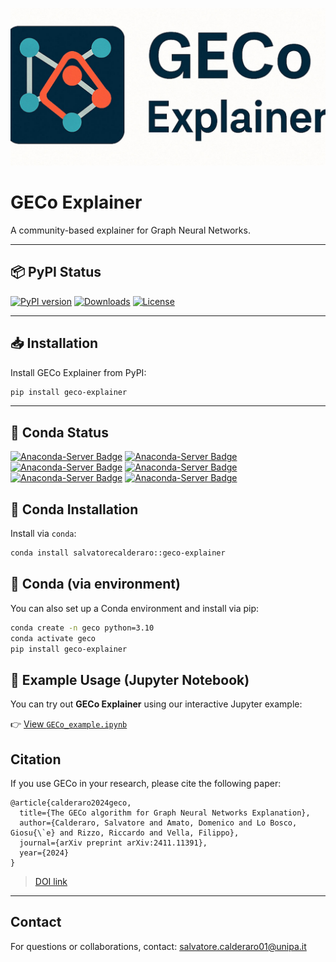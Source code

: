 ![GECo Logo](GECO_logo.jpg)

# GECo Explainer

A community-based explainer for Graph Neural Networks.

---

## 📦 PyPI Status

[![PyPI version](https://img.shields.io/pypi/v/geco_explainer.svg)](https://pypi.org/project/geco_explainer/)
[![Downloads](https://pepy.tech/badge/geco_explainer)](https://pepy.tech/project/geco_explainer)
[![License](https://img.shields.io/pypi/l/geco_explainer.svg)](LICENSE.txt)

---

## 📥 Installation

Install GECo Explainer from PyPI:

```bash
pip install geco-explainer
```
---

## 🐍 Conda Status
[![Anaconda-Server Badge](https://anaconda.org/salvatorecalderaro/geco-explainer/badges/version.svg)](https://anaconda.org/salvatorecalderaro/geco-explainer)
[![Anaconda-Server Badge](https://anaconda.org/salvatorecalderaro/geco-explainer/badges/latest_release_date.svg)](https://anaconda.org/salvatorecalderaro/geco-explainer)
[![Anaconda-Server Badge](https://anaconda.org/salvatorecalderaro/geco-explainer/badges/latest_release_relative_date.svg)](https://anaconda.org/salvatorecalderaro/geco-explainer)
[![Anaconda-Server Badge](https://anaconda.org/salvatorecalderaro/geco-explainer/badges/platforms.svg)](https://anaconda.org/salvatorecalderaro/geco-explainer)
[![Anaconda-Server Badge](https://anaconda.org/salvatorecalderaro/geco-explainer/badges/license.svg)](https://anaconda.org/salvatorecalderaro/geco-explainer)
[![Anaconda-Server Badge](https://anaconda.org/salvatorecalderaro/geco-explainer/badges/downloads.svg)](https://anaconda.org/salvatorecalderaro/geco-explainer)

## 🐍 Conda Installation

Install via `conda`:

```bash
conda install salvatorecalderaro::geco-explainer
```
## 🐍 Conda (via environment)

You can also set up a Conda environment and install via pip:

```bash
conda create -n geco python=3.10
conda activate geco
pip install geco-explainer
```

## 📘 Example Usage (Jupyter Notebook)

You can try out **GECo Explainer** using our interactive Jupyter example:

👉 [View `GECo_example.ipynb`](./example.ipynb)


## Citation

If you use GECo in your research, please cite the following paper:
```
@article{calderaro2024geco,
  title={The GECo algorithm for Graph Neural Networks Explanation},
  author={Calderaro, Salvatore and Amato, Domenico and Lo Bosco, Giosu{\`e} and Rizzo, Riccardo and Vella, Filippo},
  journal={arXiv preprint arXiv:2411.11391},
  year={2024}
}
```

> [DOI link](https://arxiv.org/abs/2411.11391)

---

## Contact

For questions or collaborations, contact: [salvatore.calderaro01@unipa.it](mailto:salvatore.calderaro01@unipa.it)
